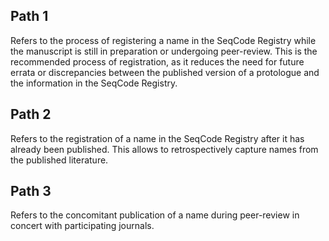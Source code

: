 
## Path 1
Refers to the process of registering a name in the SeqCode Registry while the
manuscript is still in preparation or undergoing peer-review. This is the
recommended process of registration, as it reduces the need for future errata or
discrepancies between the published version of a protologue and
the information in the SeqCode Registry.

## Path 2
Refers to the registration of a name in the SeqCode Registry after it has
already been published. This allows to retrospectively capture names from the
published literature.

## Path 3
Refers to the concomitant publication of a name during peer-review in concert
with participating journals.

